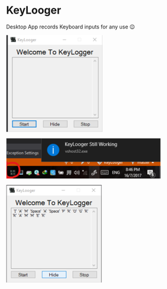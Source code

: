 # KeyLooger
Desktop App records Keyboard inputs for any use 😉

![Preview](Preview/Sketch1.png)

![Preview](Preview/Sketch2.png)

![Preview](Preview/Sketch3.png)
